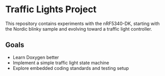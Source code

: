 ﻿# Traffic Lights Project

This repository contains experiments with the nRF5340-DK,
starting with the Nordic blinky sample and evolving toward a traffic
light controller.

## Goals

- Learn Doxygen better
- Implement a simple traffic light state machine
- Explore embedded coding standards and testing setup

